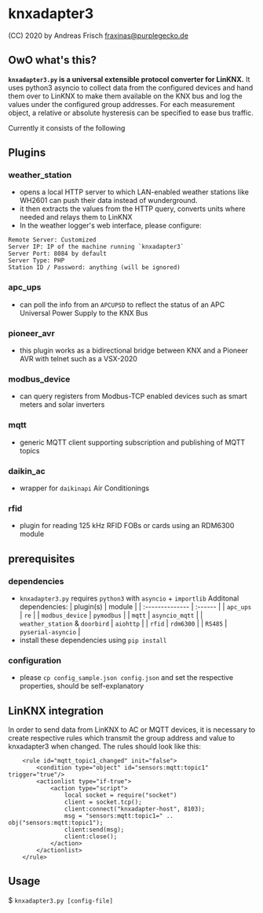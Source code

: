 # knxadapter3

(CC) 2020 by Andreas Frisch <fraxinas@purplegecko.de>

## OwO what's this?
**`knxadapter3.py` is a universal extensible protocol converter for LinKNX.**
It uses python3 asyncio to collect data from the configured devices and hand them over to LinKNX to make them available on the KNX bus and log the values under the configured group addresses. For each measurement object, a relative or absolute hysteresis can be specified to ease bus traffic.

Currently it consists of the following

## Plugins
### weather_station
* opens a local HTTP server to which LAN-enabled
weather stations like WH2601 can push their data instead of wunderground.
* it then extracts the values from the HTTP query, converts units where needed and relays them to LinKNX
* In the weather logger's web interface, please configure:
```
Remote Server: Customized
Server IP: IP of the machine running `knxadapter3`
Server Port: 8084 by default
Server Type: PHP
Station ID / Password: anything (will be ignored)
```

### apc_ups
* can poll the info from an `APCUPSD` to reflect the status of
an APC Universal Power Supply to the KNX Bus

### pioneer_avr
* this plugin works as a bidirectional bridge between KNX and a Pioneer AVR with telnet such as a VSX-2020

### modbus_device
* can query registers from Modbus-TCP enabled devices such as smart meters and solar inverters

### mqtt
* generic MQTT client supporting subscription and publishing of MQTT topics

### daikin_ac
* wrapper for `daikinapi` Air Conditionings

### rfid
* plugin for reading 125 kHz RFID FOBs or cards using an RDM6300 module

## prerequisites
### dependencies
* `knxadapter3.py` requires `python3` with `asyncio` + `importlib`
Additonal dependencies:
| plugin(s)       | module  |
| :-------------- | :------ |
| `apc_ups`       | `re`    |
| `modbus_device` | `pymodbus`  |
| `mqtt`          | `asyncio_mqtt` |
| `weather_station` & `doorbird` | `aiohttp`  |
| `rfid`          | `rdm6300` |
| `RS485`         | `pyserial-asyncio` |
* install these dependencies using `pip install`

### configuration
* please `cp config_sample.json config.json` and set the respective properties, should be self-explanatory

## LinKNX integration
In order to send data from LinKNX to AC or MQTT devices, it is necessary to create respective rules which transmit the group address and value to knxadapter3 when changed. The rules should look like this:
```
	<rule id="mqtt_topic1_changed" init="false">
		<condition type="object" id="sensors:mqtt:topic1" trigger="true"/>
		<actionlist type="if-true">
			<action type="script">
				local socket = require("socket")
				client = socket.tcp();
				client:connect("knxadapter-host", 8103);
				msg = "sensors:mqtt:topic1=" .. obj("sensors:mqtt:topic1");
				client:send(msg);
				client:close();
			</action>
		</actionlist>
	</rule>
```

## Usage
$ `knxadapter3.py [config-file]`
